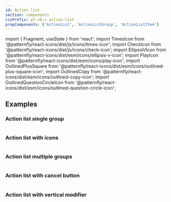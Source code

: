 ```yaml
---
id: Action list
section: components
cssPrefix: pf-v6-c-action-list
propComponents: ['ActionList', 'ActionListGroup', 'ActionListItem']
---
```


import { Fragment, useState } from 'react';
import TimesIcon from '@patternfly/react-icons/dist/js/icons/times-icon';
import CheckIcon from '@patternfly/react-icons/dist/js/icons/check-icon';
import EllipsisVIcon from '@patternfly/react-icons/dist/esm/icons/ellipsis-v-icon';
import PlayIcon from '@patternfly/react-icons/dist/esm/icons/play-icon';
import OutlinedPlusSquare from '@patternfly/react-icons/dist/esm/icons/outlined-plus-square-icon';
import OutlinedCopy from '@patternfly/react-icons/dist/esm/icons/outlined-copy-icon';
import OutlinedQuestionCircleIcon from '@patternfly/react-icons/dist/esm/icons/outlined-question-circle-icon';

## Examples

### Action list single group

```ts file="ActionListSingleGroup.tsx"

```

### Action list with icons

```ts file="./ActionListWithIcons.tsx"

```

### Action list multiple groups

```ts file="./ActionListMultipleGroups.tsx"

```

### Action list with cancel button

```ts file="./ActionListWithCancelButton.tsx"

```

### Action list with vertical modifier

```ts file="./ActionListVertical.tsx"

```
